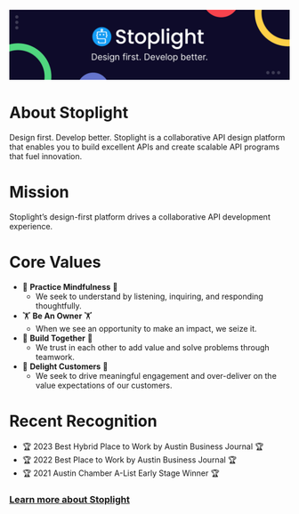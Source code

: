 ![](https://raw.githubusercontent.com/stoplightio/.github/master/profile/assets/Sales-LinkedIn-Banner-1.png)

# About Stoplight
Design first. Develop better. Stoplight is a collaborative API design platform that enables you to build excellent APIs and create scalable API programs that fuel innovation.

# Mission
Stoplight’s design-first platform drives a collaborative API development experience. 

# Core Values
*  🧘 **Practice Mindfulness** 🧘
    *  We seek to understand by listening, inquiring, and responding thoughtfully.
*  🏋️ **Be An Owner** 🏋️
    *  When we see an opportunity to make an impact, we seize it.
*  👷 **Build Together** 👷
    *  We trust in each other to add value and solve problems through teamwork.
*  🤗 **Delight Customers** 🤗
    *  We seek to drive meaningful engagement and over-deliver on the value expectations of our customers.

# Recent Recognition
* 🏆 2023 Best Hybrid Place to Work by Austin Business Journal 🏆
* 🏆 2022 Best Place to Work by Austin Business Journal 🏆
* 🏆 2021 Austin Chamber A-List Early Stage Winner 🏆

### [Learn more about Stoplight](https://stoplight.io/about)


